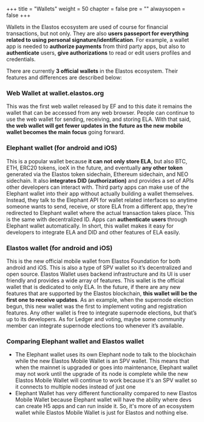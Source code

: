 +++
title = "Wallets"
weight = 50
chapter = false
pre = "<i class='fa ela-page'></i>"
alwaysopen = false
+++

Wallets in the Elastos ecosystem are used of course for financial transactions, but not only. They are also **users passeport for everything related to using personal signature/identification**. For example, a wallet app is needed to **authorize payments** from third party apps, but also to **authenticate** users, **give authorizations** to read or edit users profiles and credentials.

There are currently **3 official wallets** in the Elastos ecosystem. Their features and differences are described below:

### Web Wallet at wallet.elastos.org
This was the first web wallet released by EF and to this date it remains the wallet that can be accessed from any web browser. People can continue to use the web wallet for sending, receiving, and storing ELA. With that said, **the web wallet will get fewer updates in the future as the new mobile wallet becomes the main focus** going forward.

### Elephant wallet (for android and iOS)
This is a popular wallet because **it can not only store ELA**, but also BTC, ETH, ERC20 tokens, ioeX in the future, and eventually **any other token** generated via the Elastos token sidechain, Ethereum sidechain, and NEO sidechain. It also **integrates DID (authorization)** and provides a set of APIs other developers can interact with. Third party apps can make use of the Elephant wallet into their app without actually building a wallet themselves. Instead, they talk to the Elephant API for wallet related interfaces so anytime someone wants to send, receive, or store ELA from a different app, they’re redirected to Elephant wallet where the actual transaction takes place. This is the same with decentralized ID. Apps can **authenticate users** through Elephant wallet automatically. In short, this wallet makes it easy for developers to integrate ELA and DID and other features of ELA easily.

### Elastos wallet (for android and iOS)
This is the new official mobile wallet from Elastos Foundation for both android and iOS. This is also a type of SPV wallet so it’s decentralized and open source. Elastos Wallet uses backend infrastructure and its UI is user friendly and provides a wide array of features. This wallet is the official wallet that is dedicated to only ELA. In the future, if there are any new features that are supported by the Elastos blockchain, **this wallet will be the first one to receive updates**. As an example, when the supernode election begun, this new wallet was the first to implement voting and registration features. Any other wallet is free to integrate supernode elections, but that’s up to its developers. As for Ledger and voting, maybe some community member can integrate supernode elections too whenever it’s available.

### Comparing Elephant wallet and Elastos wallet
- The Elephant wallet uses its own Elephant node to talk to the blockchain while the new Elastos Mobile Wallet is an SPV wallet. This means that when the mainnet is upgraded or goes into maintenance, Elephant wallet may not work until the upgrade of its node is complete while the new Elastos Mobile Wallet will continue to work because it's an SPV wallet so it connects to multiple nodes instead of just one
- Elephant Wallet has very different functionality compared to new Elastos Mobile Wallet because Elephant wallet will have the ability where devs can create H5 apps and can run inside it. So, it's more of an ecosystem wallet while Elastos Mobile Wallet is just for Elastos and nothing else.
